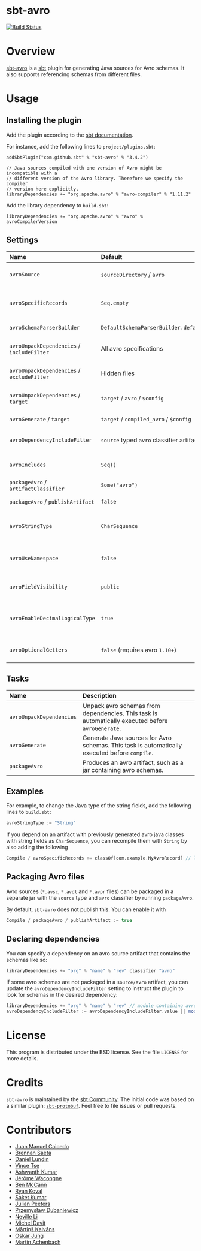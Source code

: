 sbt-avro
========

[![Build Status](https://github.com/sbt/sbt-avro/actions/workflows/ci.yml/badge.svg)](https://github.com/sbt/sbt-avro/actions/workflows/ci.yml)

# Overview

[sbt-avro](http://avro.apache.org) is a [sbt](http://www.scala-sbt.org) plugin for generating Java sources for Avro schemas. It also supports referencing schemas from different files.

# Usage

## Installing the plugin

Add the plugin according to the [sbt documentation](https://www.scala-sbt.org/1.x/docs/Using-Plugins.html).

For instance, add the following lines to `project/plugins.sbt`:

```
addSbtPlugin("com.github.sbt" % "sbt-avro" % "3.4.2")

// Java sources compiled with one version of Avro might be incompatible with a
// different version of the Avro library. Therefore we specify the compiler
// version here explicitly.
libraryDependencies += "org.apache.avro" % "avro-compiler" % "1.11.2"
```

Add the library dependency to `build.sbt`:

```
libraryDependencies += "org.apache.avro" % "avro" % avroCompilerVersion
```

## Settings

| Name                                       | Default                                    | Description                                                                             |
|:-------------------------------------------|:-------------------------------------------|:----------------------------------------------------------------------------------------|
| `avroSource`                               | `sourceDirectory` / `avro`                 | Source directory with `*.avsc`, `*.avdl` and `*.avpr` files.                            |
| `avroSpecificRecords`                      | `Seq.empty`                                | List of avro generated classes to recompile with current avro version and settings.     |
| `avroSchemaParserBuilder`                  | `DefaultSchemaParserBuilder.default()`     | `.avsc` schema parser builder                                                           |
| `avroUnpackDependencies` / `includeFilter` | All avro specifications                    | Avro specification files from dependencies to unpack                                    |
| `avroUnpackDependencies` / `excludeFilter` | Hidden files                               | Avro specification files from dependencies to exclude from unpacking                    |
| `avroUnpackDependencies` / `target`        | `target` / `avro` / `$config`              | Target directory for schemas packaged in the dependencies                               |
| `avroGenerate` / `target`                  | `target` / `compiled_avro` / `$config`     | Source directory for generated `.java` files.                                           |
| `avroDependencyIncludeFilter`              | `source` typed `avro` classifier artifacts | Dependencies containing avro schema to be unpacked for generation                       |
| `avroIncludes`                             | `Seq()`                                    | Paths with extra `*.avsc` files to be included in compilation.                          |
| `packageAvro` / `artifactClassifier`       | `Some("avro")`                             | Classifier for avro artifact                                                            |
| `packageAvro` / `publishArtifact`          | `false`                                    | Enable / Disable avro artifact publishing                                               |
| `avroStringType`                           | `CharSequence`                             | Type for representing strings. Possible values: `CharSequence`, `String`, `Utf8`.       |
| `avroUseNamespace`                         | `false`                                    | Validate that directory layout reflects namespaces, i.e. `com/myorg/MyRecord.avsc`.     |
| `avroFieldVisibility`                      | `public`                                   | Field Visibility for the properties. Possible values: `private`, `public`.              |
| `avroEnableDecimalLogicalType`             | `true`                                     | Use `java.math.BigDecimal` instead of `java.nio.ByteBuffer` for logical type `decimal`. |
| `avroOptionalGetters`                      | `false` (requires avro `1.10+`)            | Generate getters that return `Optional` for nullable fields.                            |

## Tasks

| Name                     | Description                                                                                       |
|:-------------------------|:--------------------------------------------------------------------------------------------------|
| `avroUnpackDependencies` | Unpack avro schemas from dependencies. This task is automatically executed before `avroGenerate`. |
| `avroGenerate`           | Generate Java sources for Avro schemas. This task is automatically executed before `compile`.     |
| `packageAvro`            | Produces an avro artifact, such as a jar containing avro schemas.                                 |

## Examples

For example, to change the Java type of the string fields, add the following lines to `build.sbt`:

```sbt
avroStringType := "String"
```

If you depend on an artifact with previously generated avro java classes with string fields as `CharSequence`,
you can recompile them with `String` by also adding the following

```sbt
Compile / avroSpecificRecords += classOf[com.example.MyAvroRecord] // lib must be declared in project/plugins.sbt
```

## Packaging Avro files

Avro sources (`*.avsc`, `*.avdl` and `*.avpr` files) can be packaged in a separate jar with the `source` type and
`avro` classifier by running `packageAvro`.

By default, `sbt-avro` does not publish this. You can enable it with
```sbt
Compile / packageAvro / publishArtifact := true
```

## Declaring dependencies

You can specify a dependency on an avro source artifact that contains the schemas like so:

```sbt
libraryDependencies += "org" % "name" % "rev" classifier "avro"
```

If some avro schemas are not packaged in a `source/avro` artifact, you can update the `avroDependencyIncludeFilter`
setting to instruct the plugin to look for schemas in the desired dependency:

```sbt
libraryDependencies += "org" % "name" % "rev" // module containing avro schemas
avroDependencyIncludeFilter := avroDependencyIncludeFilter.value || moduleFilter(organization = "org", name = "name")
```

# License
This program is distributed under the BSD license. See the file `LICENSE` for more details.

# Credits

`sbt-avro` is maintained by the [sbt Community](http://www.scala-sbt.org/release/docs/Community-Plugins.html). The initial code was based on a similar plugin: [`sbt-protobuf`](https://github.com/gseitz/sbt-protobuf). Feel free to file issues or pull requests.

# Contributors

- [Juan Manuel Caicedo](https://cavorite.com)
- [Brennan Saeta](https://github.com/saeta)
- [Daniel Lundin](https://github.com/dln)
- [Vince Tse](https://github.com/vtonehundred)
- [Ashwanth Kumar](https://github.com/ashwanthkumar)
- [Jérôme Wacongne](https://github.com/ch4mpy)
- [Ben McCann](http://www.benmccann.com)
- [Ryan Koval](https://github.com/rkoval)
- [Saket Kumar](https://github.com/skate056)
- [Julian Peeters](https://github.com/julianpeeters)
- [Przemysław Dubaniewicz](https://github.com/przemekd)
- [Neville Li](https://github.com/nevillelyh)
- [Michel Davit](https://github.com/RustedBones)
- [Mārtiņš Kalvāns](https://github.com/sisidra)
- [Oskar Jung](https://github.com/ojung)
- [Martin Achenbach](https://github.com/drachenbach)
